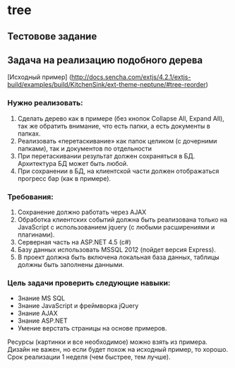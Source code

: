 # tree
## Тестовове задание
## Задача на реализацию подобного дерева

[Исходный пример] (http://docs.sencha.com/extjs/4.2.1/extjs-build/examples/build/KitchenSink/ext-theme-neptune/#tree-reorder)

### Нужно реализовать:
1. Сделать дерево как в примере (без кнопок Collapse All, Expand All), так же обратить внимание, что есть папки, а есть документы в папках.
2. Реализовать «перетаскивание» как папок целиком (с дочерними папками), так и документов по отдельности
3. При перетаскивании результат должен сохраняться в БД. Архитектура БД может быть любой. 
4. При сохранении в БД, на клиентской части должен отображаться прогресс бар (как в примере).

### Требования:
1. Сохранение должно работать через AJAX
2. Обработка клиентских событий должна быть реализована только на JavaScript с использованием jquery (с любыми расширениями и плагинами).
3. Серверная часть на ASP.NET 4.5 (c#)
4. Базу данных использовать MSSQL 2012 (пойдет версия Express).
5. В проект должна быть включена локальная база данных, таблицы должны быть заполнены данными.

### Цель задачи проверить следующие навыки:
* Знание MS SQL
* Знание JavaScript и фреймворка jQuery
* Знание AJAX
* Знание ASP.NET
* Умение верстать страницы на основе примеров.

Ресурсы (картинки и все необходимое) можно взять из примера. Дизайн не важен, но если будет похож на исходный пример, то хорошо.
Срок реализации 1 неделя (чем быстрее, тем лучше).